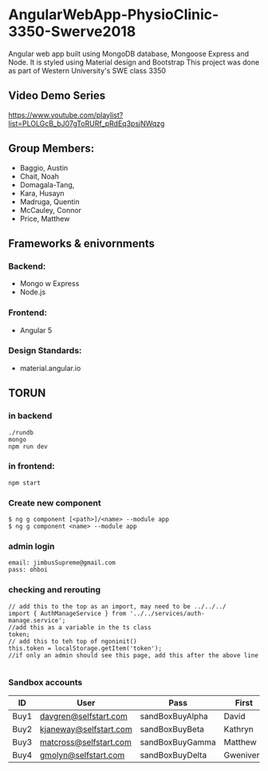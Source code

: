 # AngularWebApp-PhysioClinic-3350-Swerve2018
Angular web app built using MongoDB database, Mongoose Express and Node. It is styled using Material design and Bootstrap
This project was done as part of Western University's SWE class 3350

## Video Demo Series 

https://www.youtube.com/playlist?list=PLOLGcB_bJ07gToRURf_pRdEq3psjNWqzg

## Group Members:

- Baggio, Austin 
- Chait, Noah 
- Domagala-Tang, 
- Kara, Husayn
- Madruga, Quentin
- McCauley, Connor 
- Price, Matthew

## Frameworks & enivornments

### Backend:
- Mongo w Express 
- Node.js

### Frontend:
- Angular 5

### Design Standards:
- material.angular.io

## TORUN 

### in backend

```
./rundb
mongo
npm run dev
```

### in frontend:

```
npm start
```

### Create new component
```
$ ng g component [<path>]/<name> --module app
$ ng g component <name> --module app
```


### admin login 
```
email: jimbusSupreme@gmail.com  
pass: ohboi

```

### checking and rerouting
```
// add this to the top as an import, may need to be ../../../
import { AuthManageService } from '../../services/auth-manage.service';
//add this as a variable in the ts class
token;
// add this to teh top of ngoninit()
this.token = localStorage.getItem('token');
//if only an admin should see this page, add this after the above line


```

### Sandbox accounts
| ID   | User                   | Pass             | First     | Last     |
| ---- | ---------------------- | ---------------- | --------- | ---------|
| Buy1 | davgren@selfstart.com  | sandBoxBuyAlpha  | David     | Greene   |
| Buy2 | kjaneway@selfstart.com | sandBoxBuyBeta   | Kathryn   | Janeway  |
| Buy3 | matcross@selfstart.com | sandBoxBuyGamma  | Matthew   | Cross    |
| Buy4 | gmolyn@selfstart.com   | sandBoxBuyDelta  | Gwenivere | Molyneux |

